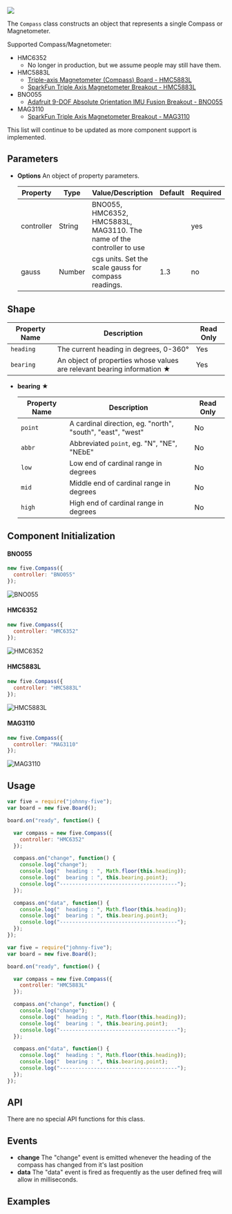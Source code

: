 ![](http://i.gyazo.com/5808690439afa3eb111d82234ed97f76.png)

The `Compass` class constructs an object that represents a single Compass or Magnetometer.

Supported Compass/Magnetometer:

- HMC6352
  - No longer in production, but we assume people may still have them.
- HMC5883L
  - [Triple-axis Magnetometer (Compass) Board - HMC5883L](https://www.adafruit.com/products/1746?utm_source=j5)
  - [SparkFun Triple Axis Magnetometer Breakout - HMC5883L](https://www.sparkfun.com/products/10530?utm_source=j5)
- BNO055
  - [Adafruit 9-DOF Absolute Orientation IMU Fusion Breakout - BNO055](https://www.adafruit.com/product/2472)
- MAG3110
  - [SparkFun Triple Axis Magnetometer Breakout - MAG3110](https://www.sparkfun.com/products/12670)

This list will continue to be updated as more component support is implemented.



## Parameters

- **Options** An object of property parameters.
  <span class="abbreviate-table">

  | Property | Type   | Value/Description | Default | Required |
  |----------|--------|-------------------|---------|----------|
  | controller    | String | BNO055, HMC6352, HMC5883L, MAG3110. The name of the controller to use | | yes      |
  | gauss         | Number | cgs units. Set the scale gauss for compass readings. | 1.3 | no       |
  </span>

## Shape


| Property Name | Description | Read Only |
|---------------| ----------- | ----------|
| `heading` | The current heading in degrees, 0-360° | Yes |
| `bearing` | An object of properties whose values are relevant bearing information ★ | Yes |

- **bearing** ★

  | Property Name | Description | Read Only |
  |---------------| ----------- | ----------|
  | `point`       | A cardinal direction, eg. "north", "south", "east", "west" | No |
  | `abbr`        | Abbreviated `point`, eg. "N", "NE", "NEbE" | No |
  | `low`         | Low end of cardinal range in degrees | No |
  | `mid`         | Middle end of cardinal range in degrees | No |
  | `high`        | High end of cardinal range in degrees | No |



## Component Initialization

#### BNO055

```js
new five.Compass({
  controller: "BNO055"
});
```
![BNO055](https://github.com/rwaldron/johnny-five/raw/master/docs/breadboard/imu-bno055.png)


#### HMC6352

```js
new five.Compass({
  controller: "HMC6352"
});
```
![HMC6352](https://github.com/rwaldron/johnny-five/raw/master/docs/breadboard/compass-hmc6352.png)

#### HMC5883L

```js
new five.Compass({
  controller: "HMC5883L"
});
```
![HMC5883L](https://github.com/rwaldron/johnny-five/raw/master/docs/breadboard/compass-hmc5883l.png)

#### MAG3110

```js
new five.Compass({
  controller: "MAG3110"
});
```
![MAG3110](https://github.com/rwaldron/johnny-five/raw/master/docs/breadboard/compass-MAG3110.png)

## Usage

```js
var five = require("johnny-five");
var board = new five.Board();

board.on("ready", function() {

  var compass = new five.Compass({
    controller: "HMC6352"
  });

  compass.on("change", function() {
    console.log("change");
    console.log("  heading : ", Math.floor(this.heading));
    console.log("  bearing : ", this.bearing.point);
    console.log("--------------------------------------");
  });

  compass.on("data", function() {
    console.log("  heading : ", Math.floor(this.heading));
    console.log("  bearing : ", this.bearing.point);
    console.log("--------------------------------------");
  });
});
```

```js
var five = require("johnny-five");
var board = new five.Board();

board.on("ready", function() {

  var compass = new five.Compass({
    controller: "HMC5883L"
  });

  compass.on("change", function() {
    console.log("change");
    console.log("  heading : ", Math.floor(this.heading));
    console.log("  bearing : ", this.bearing.point);
    console.log("--------------------------------------");
  });

  compass.on("data", function() {
    console.log("  heading : ", Math.floor(this.heading));
    console.log("  bearing : ", this.bearing.point);
    console.log("--------------------------------------");
  });
});
```

## API

There are no special API functions for this class.


## Events

- **change** The "change" event is emitted whenever the heading of the compass has changed from it's last position
- **data** The "data" event is fired as frequently as the user defined freq will allow in milliseconds.

<!--remove-start-->

## Examples

<!--remove-end-->
